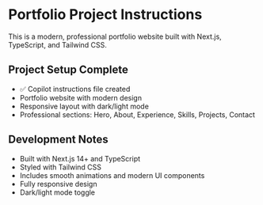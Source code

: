# Portfolio Project Instructions

This is a modern, professional portfolio website built with Next.js, TypeScript, and Tailwind CSS.

## Project Setup Complete
- ✅ Copilot instructions file created
- Portfolio website with modern design
- Responsive layout with dark/light mode
- Professional sections: Hero, About, Experience, Skills, Projects, Contact

## Development Notes
- Built with Next.js 14+ and TypeScript
- Styled with Tailwind CSS
- Includes smooth animations and modern UI components
- Fully responsive design
- Dark/light mode toggle